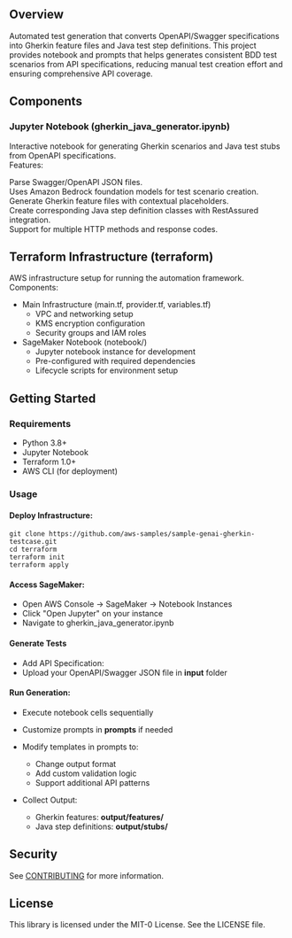 ## Overview

Automated test generation that converts OpenAPI/Swagger specifications into Gherkin feature files 
and Java test step definitions.
This project provides notebook and prompts that helps generates consistent BDD test scenarios from 
API specifications, reducing manual test creation effort and ensuring comprehensive API coverage.

## Components
### Jupyter Notebook (gherkin_java_generator.ipynb)

Interactive notebook for generating Gherkin scenarios and Java test stubs from OpenAPI specifications. <br/>
Features:<br/>

Parse Swagger/OpenAPI JSON files.<br/>
Uses Amazon Bedrock foundation models for test scenario creation.<br/>
Generate Gherkin feature files with contextual placeholders.<br/>
Create corresponding Java step definition classes with RestAssured integration.<br/>
Support for multiple HTTP methods and response codes.


## Terraform Infrastructure (terraform)
AWS infrastructure setup for running the automation framework.<br/>
Components:<br/>
* Main Infrastructure (main.tf, provider.tf, variables.tf)
  * VPC and networking setup
  * KMS encryption configuration
  * Security groups and IAM roles
* SageMaker Notebook (notebook/)
  * Jupyter notebook instance for development
  * Pre-configured with required dependencies
  * Lifecycle scripts for environment setup

## Getting Started

### Requirements

* Python 3.8+
* Jupyter Notebook
* Terraform 1.0+
* AWS CLI (for deployment)

### Usage

#### Deploy Infrastructure:

```
git clone https://github.com/aws-samples/sample-genai-gherkin-testcase.git
cd terraform
terraform init
terraform apply
```

#### Access SageMaker:

* Open AWS Console → SageMaker → Notebook Instances
* Click "Open Jupyter" on your instance
* Navigate to gherkin_java_generator.ipynb


#### Generate Tests

* Add API Specification:
* Upload your OpenAPI/Swagger JSON file in **input** folder

#### Run Generation:

* Execute notebook cells sequentially
* Customize prompts in **prompts** if needed
* Modify templates in prompts to:
  * Change output format
  * Add custom validation logic
  * Support additional API patterns

* Collect Output:
  * Gherkin features: **output/features/**
  * Java step definitions: **output/stubs/**

## Security

See [CONTRIBUTING](CONTRIBUTING.md#security-issue-notifications) for more information.

## License

This library is licensed under the MIT-0 License. See the LICENSE file.

